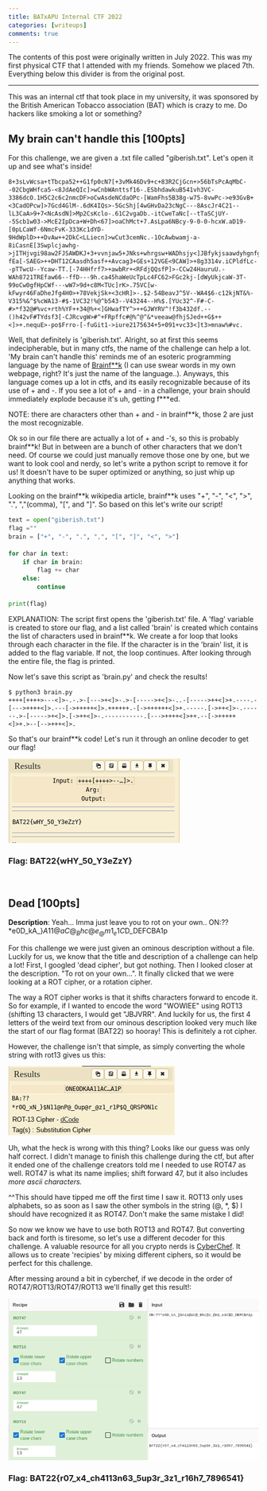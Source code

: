 ```yaml
---
title: BATxAPU Internal CTF 2022
categories: [writeups]
comments: true
---
```


The contents of this post were originally written in July 2022. This was my first physical CTF that I attended with my friends. Somehow we placed 7th. Everything below this divider is from the original post.

---

This was an internal ctf that took place in my university, it was sponsored by the British American Tobacco association (BAT) which is crazy to me. Do hackers like smoking a lot or something? 

## My brain can't handle this [100pts]

For this challenge, we are given a .txt file called "giberish.txt". Let's open it up and see what's inside! 

```
8+3sLvWcsa+tTbcpa52++G1fp0cN7[+3vMk46Dv9+c+83R2CjGcn+>56bTsPcAqMbC--02CbgWHfca5-<8JdAeQIc]>wCnbWAnttsf16-.ESbhdawkuB541vh3VC-3386dcO.1H5C2c6c2nmcDF>oCwAsdeNCdaOPc-[WamFhs5B38g-w75-8vwPc->e93GvB+<3CadOPcw]>7Gcd4GlM-.6dK4IQs>-5GcShj[4wGHvDa23cNgC---8AscJr4C21--lL3CaA>9+7<NcAsdN]>Mp2CsKclo-.61C2vgaDb.-itCweTaNc[--tTaSCjUY--5Scb1w03->McE2IpDca+W+Dh<67]>oaChMct+7.AsLpa6NBcy-9-0-0-hcxW.aD19-[0pLCaWf-6NmcFvK-333Kc1dYD-9HdWplD>++DvAw++2DkC<LLiecn]>wCut3cemNc.-1OcAwbwamj-a-8iCasnE[3Swplcjawhg->jITHjvgi98aw2FJSAWDKJ+3+vvnjaw5+JNks+whrgsw+WADhsjy<]JBfykjsaawdyhgnfgb>.4frgs2dsfgEWGuk+waf+piug+AWDdf+512+asdGESg+%#vHJRE.3-fEa[-SAEG>++DHT12CAasdh5asf++Avcag3+GEs+12VGE<9CAW]>+8g3314v.iCPldfLc--pTTwcU--Ycaw-TT.[-74HHfrf7>+awbRr+<RFdjQQsfP]>-CCw24HauruU.-WAh8721TREfaw66--ffD---9h.ca45haWeUcTpLc4FC62>FGc2kj-[dWyUkjcaW-3T-99oCw0gfHpCWf---wW7>9d+c8M<TUc]rK>.75VC[w-kFwyr46FaDheJfg4H0>+78VekjSk+<3cHR]>-.$2-54BeavJ^5V--WA4$6-c12kjNT&%-V315%&^$%cWA13-#$-1VC32!%@^b543--V43244--H%$.[YUc32^-F#-C-#>*f32@#%vc+rth%YF++34@%+<]GHwafTY^>++GJWYRV^!f3b432df.--()h42vF#TYdsf3[-CJRcvgW>#^+FRpffc#@%^@^&*veeaw@fhjSJed++G$++<]>+.nequE>-po$Frro-[-fuGit1->iure2175634+5+091+vc33<]t3>mnaw%#vc.
```

Well, that definitely is 'giberish.txt'. Alright, so at first this seems indecipherable, but in many ctfs, the name of the challenge can help a lot. 'My brain can't handle this' reminds me of an esoteric programming language by the name of [Brainf**k](https://en.wikipedia.org/wiki/Brainfuck) (I can use swear words in my own webpage, right? It's just the name of the language..). Anyways, this language comes up a lot in ctfs, and its easily recognizable because of its use of + and -. If you see a lot of + and - in a challenge, your brain should immediately explode because it's uh, getting f\*\*\*ed. 

NOTE: there are characters other than + and - in brainf\*\*k, those 2 are just the most recognizable. 

Ok so in our file there are actually a lot of + and -'s, so this is probably brainf\*\*k! But in between are a bunch of other characters that we don't need. Of course we could just manually remove those one by one, but we want to look cool and nerdy, so let's write a python script to remove it for us! It doesn't have to be super optimized or anything, so just whip up anything that works. 

Looking on the brainf\*\*k wikipedia article, brainf\*\*k uses "+", "-", "<", ">", ".", ","(comma), "[", and "]". So based on this let's write our script! 

```python
text = open("giberish.txt")
flag =""
brain = ["+", "-", ".", ",", "[", "]", "<", ">"]

for char in text:
	if char in brain:
		flag += char
	else:
		continue

print(flag)
```

EXPLANATION: The script first opens the 'giberish.txt' file. A 'flag' variable is created to store our flag, and a list called 'brain' is created which contains the list of characters used in brainf\*\*k. We create a for loop that looks through each character in the file. If the character is in the 'brain' list, it is added to the flag variable. If not, the loop continues. After looking through the entire file, the flag is printed. 

Now let's save this script as 'brain.py' and check the results! 

```
$ python3 brain.py
++++[++++>---<]>-.-.>-[--->+<]>-.>-[----->+<]>-..-[----->++<]>+.----.-[--->++++<]>.---[->+++++<]>.++++++.-[->++++++<]>+.-----.[->++<]>-.------.>-[----->+<]>.[->++<]>-.-----------.[--->++++<]>++.--[->+++++<]>+.>--[-->+++<]>.
```

So that's our brainf\*\*k code! Let's run it through an online decoder to get our flag! 

![decoder](/assets/img/brainfk.png)

### Flag: BAT22{wHY_50_Y3eZzY} 
<br>

## Dead [100pts]

**Description**: Yeah... Imma just leave you to rot on your own.. ON:??\*e0D_kA_}$A11@aC@_Bhc@e_@m1_e1C$D_DEFCBA1p 

For this challenge we were just given an ominous description without a file. Luckily for us, we know that the title and description of a challenge can help a lot! First, I googled 'dead cipher', but got nothing. Then I looked closer at the description. "To rot on your own...". It finally clicked that we were looking at a ROT cipher, or a rotation cipher. 

The way a ROT cipher works is that it shifts characters forward to encode it. So for example, if I wanted to encode the word "WOWIEE" using ROT13 (shifting 13 characters, I would get "JBJVRR". And luckily for us, the first 4 letters of the weird text from our ominous description looked very much like the start of our flag format (BAT22) so hooray! This is definitely a rot cipher. 

However, the challenge isn't that simple, as simply converting the whole string with rot13 gives us this: 

![dead](/assets/img/dead1.png)

Uh, what the heck is wrong with this thing? Looks like our guess was only half correct. I didn't manage to finish this challenge during the ctf, but after it ended one of the challenge creators told me I needed to use ROT47 as well. ROT47 is what its name implies; shift forward 47, but it also includes *more ascii characters.*

^^This should have tipped me off the first time I saw it. ROT13 only uses alphabets, so as soon as I saw the other symbols in the string (@, \*, $) I should have recognized it as ROT47. Don't make the same mistake I did!

 So now we know we have to use both ROT13 and ROT47. But converting back and forth is tiresome, so let's use a different decoder for this challenge. A valuable resource for all you crypto nerds is [CyberChef](https://gchq.github.io/CyberChef/). It allows us to create 'recipies' by mixing different ciphers, so it would be perfect for this challenge.

 After messing around a bit in cyberchef, if we decode in the order of ROT47/ROT13/ROT47/ROT13 we'll finally get this result!:

 ![deader](/assets/img/dead2.png)
 

 ### Flag: BAT22{r07_x4_ch4113n63_5up3r_3z1_r16h7_7896541} 